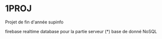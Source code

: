 # 1PROJ
Projet de fin d'année supinfo


firebase realtime database pour la partie serveur (*) base de donné NoSQL
